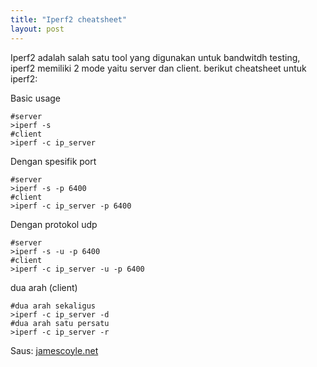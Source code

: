 ```yaml
---
title: "Iperf2 cheatsheet"
layout: post
---
```


Iperf2 adalah salah satu tool yang digunakan untuk bandwitdh testing, iperf2 memiliki 2 mode yaitu server dan client. berikut cheatsheet untuk iperf2:

Basic usage

```
#server
>iperf -s
#client
>iperf -c ip_server
```
Dengan spesifik port
```
#server
>iperf -s -p 6400
#client
>iperf -c ip_server -p 6400

```
Dengan protokol udp
```
#server
>iperf -s -u -p 6400
#client
>iperf -c ip_server -u -p 6400
```
dua arah (client)
```
#dua arah sekaligus
>iperf -c ip_server -d
#dua arah satu persatu
>iperf -c ip_server -r
```
Saus:
[jamescoyle.net](https://www.jamescoyle.net/cheat-sheets/581-iperf-cheat-sheet)

